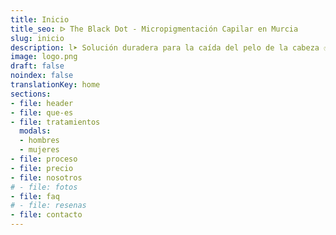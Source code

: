 ```yaml
---
title: Inicio
title_seo: ᐅ The Black Dot - Micropigmentación Capilar en Murcia
slug: inicio
description: l➤ Solución duradera para la caída del pelo de la cabeza ✅ Tratamientos personalizados y resultados naturales a buen precio. ¡Primera consulta gratuita!
image: logo.png
draft: false
noindex: false
translationKey: home
sections:
- file: header
- file: que-es
- file: tratamientos
  modals:
  - hombres
  - mujeres
- file: proceso
- file: precio
- file: nosotros
# - file: fotos
- file: faq
# - file: resenas
- file: contacto
---
```

